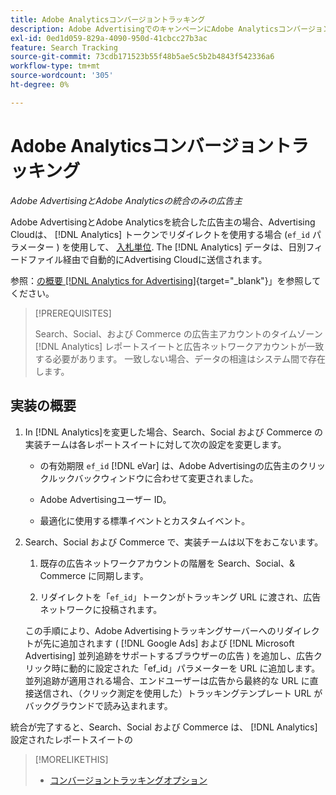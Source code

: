 ```yaml
---
title: Adobe Analyticsコンバージョントラッキング
description: Adobe AdvertisingでのキャンペーンにAdobe Analyticsコンバージョントラッキングを使用する方法について説明します。
exl-id: 0ed1d059-829a-4090-950d-41cbcc27b3ac
feature: Search Tracking
source-git-commit: 73cdb171523b55f48b5ae5c5b2b4843f542336a6
workflow-type: tm+mt
source-wordcount: '305'
ht-degree: 0%

---
```


# Adobe Analyticsコンバージョントラッキング

*Adobe AdvertisingとAdobe Analyticsの統合のみの広告主*

Adobe AdvertisingとAdobe Analyticsを統合した広告主の場合、Advertising Cloudは、 [!DNL Analytics] トークンでリダイレクトを使用する場合 (`ef_id` パラメーター ) を使用して、 [入札単位](/help/search-social-commerce/glossary.md#a-b). The [!DNL Analytics] データは、日別フィードファイル経由で自動的にAdvertising Cloudに送信されます。

参照：[の概要 [!DNL Analytics for Advertising]](https://experienceleague.adobe.com/docs/advertising-cloud/dsp/integrations/analytics/overview.html){target="_blank"}」を参照してください。

>[!PREREQUISITES]
>
> Search、Social、および Commerce の広告主アカウントのタイムゾーン [!DNL Analytics] レポートスイートと広告ネットワークアカウントが一致する必要があります。 一致しない場合、データの相違はシステム間で存在します。

## 実装の概要

1. In [!DNL Analytics]を変更した場合、Search、Social および Commerce の実装チームは各レポートスイートに対して次の設定を変更します。

   * の有効期限 `ef_id` [!DNL eVar] は、Adobe Advertisingの広告主のクリックルックバックウィンドウに合わせて変更されました。

   * Adobe Advertisingユーザー ID。

   * 最適化に使用する標準イベントとカスタムイベント。

1. Search、Social および Commerce で、実装チームは以下をおこないます。

   1. 既存の広告ネットワークアカウントの階層を Search、Social、&amp; Commerce に同期します。

   1. リダイレクトを「`ef_id`」トークンがトラッキング URL に渡され、広告ネットワークに投稿されます。

   この手順により、Adobe Advertisingトラッキングサーバーへのリダイレクトが先に追加されます ( [!DNL Google Ads] および [!DNL Microsoft Advertising] 並列追跡をサポートするブラウザーの広告 ) を追加し、広告クリック時に動的に設定された「ef_id」パラメーターを URL に追加します。 並列追跡が適用される場合、エンドユーザーは広告から最終的な URL に直接送信され、（クリック測定を使用した）トラッキングテンプレート URL がバックグラウンドで読み込まれます。

統合が完了すると、Search、Social および Commerce は、 [!DNL Analytics] 設定されたレポートスイートの

>[!MORELIKETHIS]
>
>* [コンバージョントラッキングオプション](conversion-tracking-about.md)
